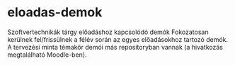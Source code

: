 # eloadas-demok
Szoftvertechnikák tárgy előadáshoz kapcsolódó demók
Fokozatosan kerülnek fel/frissülnek a félév során az egyes előadásokhoz tartozó demók.
A tervezési minta témakör demói más repositoryban vannak (a hivatkozás megtalálható Moodle-ben).
